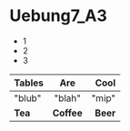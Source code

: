 # Uebung7_A3

- 1
- 2
- 3

| Tables         | Are            | Cool    |
| -------------- |:--------------:| -------:|
|"blub"          | "blah"         | "mip"   |
| __Tea__        | __Coffee__      | __Beer__|

